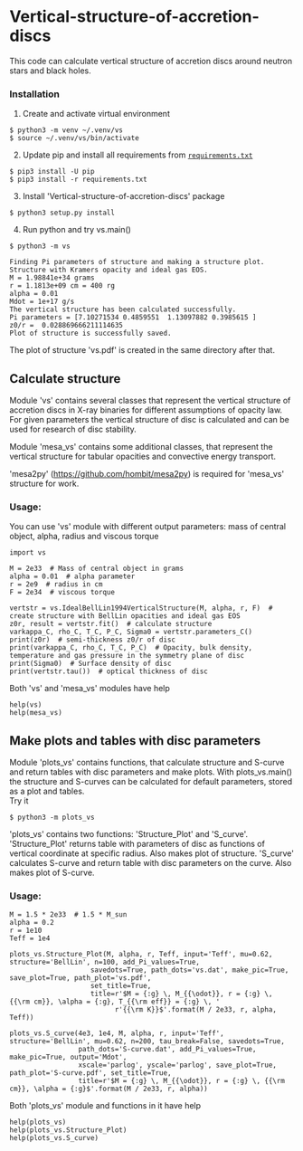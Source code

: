 # Vertical-structure-of-accretion-discs

This code can calculate vertical structure of accretion discs around neutron stars and black holes.

### Installation

1. Create and activate virtual environment

``` shell
$ python3 -m venv ~/.venv/vs
$ source ~/.venv/vs/bin/activate
```

2. Update pip and install all requirements from [`requirements.txt`](https://github.com/Andrey890/Vertical-structure-of-accretion-discs/blob/master/requirements.txt)

``` shell
$ pip3 install -U pip
$ pip3 install -r requirements.txt
```

3. Install 'Vertical-structure-of-accretion-discs' package

``` shell
$ python3 setup.py install
```

4. Run python and try vs.main()

``` shell
$ python3 -m vs
```

	Finding Pi parameters of structure and making a structure plot. 
	Structure with Kramers opacity and ideal gas EOS.
	M = 1.98841e+34 grams
	r = 1.1813e+09 cm = 400 rg
	alpha = 0.01
	Mdot = 1e+17 g/s
	The vertical structure has been calculated successfully.
	Pi parameters = [7.10271534 0.4859551  1.13097882 0.3985615 ]
	z0/r =  0.028869666211114635
	Plot of structure is successfully saved.
The plot of structure 'vs.pdf' is created in the same directory after that.

## Calculate structure

Module 'vs' contains several classes that represent the vertical 
structure of accretion discs in X-ray binaries for different assumptions 
of opacity law. For given parameters the vertical structure of 
disc is calculated and can be used for research of disc stability.

Module 'mesa_vs' contains some additional classes, that represent 
the vertical structure for tabular opacities and convective energy transport.

'mesa2py' (https://github.com/hombit/mesa2py) is required for 'mesa_vs' structure for work.

### Usage:
You can use 'vs' module with different output parameters: mass of central object, alpha, radius and viscous torque

``` python3
import vs

M = 2e33  # Mass of central object in grams
alpha = 0.01  # alpha parameter
r = 2e9  # radius in cm
F = 2e34  # viscous torque

vertstr = vs.IdealBellLin1994VerticalStructure(M, alpha, r, F)  # create structure with BellLin opacities and ideal gas EOS
z0r, result = vertstr.fit()  # calculate structure
varkappa_C, rho_C, T_C, P_C, Sigma0 = vertstr.parameters_C()
print(z0r)  # semi-thickness z0/r of disc
print(varkappa_C, rho_C, T_C, P_C)  # Opacity, bulk density, temperature and gas pressure in the symmetry plane of disc
print(Sigma0)  # Surface density of disc
print(vertstr.tau())  # optical thickness of disc
```
Both 'vs' and 'mesa_vs' modules have help
``` python3
help(vs)
help(mesa_vs)
```

## Make plots and tables with disc parameters

Module 'plots_vs' contains functions, that calculate structure and S-curve and return tables with disc parameters and make plots.
With plots_vs.main() the structure and S-curves can be calculated for default parameters, stored as a plot and tables.  
Try it
``` shell
$ python3 -m plots_vs
```

'plots_vs' contains two functions: 'Structure_Plot' and 'S_curve'. 
'Structure_Plot' returns table with parameters of disc as functions of vertical coordinate at specific radius. Also makes plot of structure.
'S_curve' calculates S-curve and return table with disc parameters on the curve. Also makes plot of S-curve.

### Usage:
``` python3
M = 1.5 * 2e33  # 1.5 * M_sun
alpha = 0.2
r = 1e10
Teff = 1e4

plots_vs.Structure_Plot(M, alpha, r, Teff, input='Teff', mu=0.62, structure='BellLin', n=100, add_Pi_values=True,
                    savedots=True, path_dots='vs.dat', make_pic=True, save_plot=True, path_plot='vs.pdf',
                    set_title=True,
                    title=r'$M = {:g} \, M_{{\odot}}, r = {:g} \, {{\rm cm}}, \alpha = {:g}, T_{{\rm eff}} = {:g} \, '
                          r'{{\rm K}}$'.format(M / 2e33, r, alpha, Teff))

plots_vs.S_curve(4e3, 1e4, M, alpha, r, input='Teff', structure='BellLin', mu=0.62, n=200, tau_break=False, savedots=True,
                 path_dots='S-curve.dat', add_Pi_values=True, make_pic=True, output='Mdot',
                 xscale='parlog', yscale='parlog', save_plot=True, path_plot='S-curve.pdf', set_title=True,
                 title=r'$M = {:g} \, M_{{\odot}}, r = {:g} \, {{\rm cm}}, \alpha = {:g}$'.format(M / 2e33, r, alpha))
```
Both 'plots_vs' module and functions in it have help
``` python3
help(plots_vs)
help(plots_vs.Structure_Plot)
help(plots_vs.S_curve)
```
